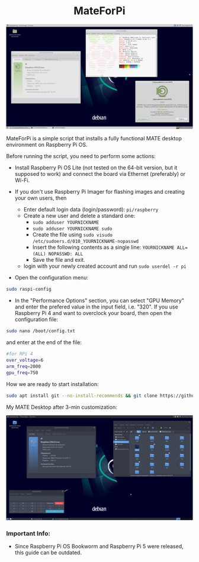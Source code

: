 <h1 align="center">MateForPi</h1>

![alt text](https://github.com/ByloTonix/mateforpi/blob/main/screenshot1.png)

MateForPi is a simple script that installs a fully functional MATE desktop environment on Raspberry Pi OS.

Before running the script, you need to perform some actions:
- Install Raspberry Pi OS Lite (not tested on the 64-bit version, but it supposed to work) and connect the board via Ethernet (preferably) or Wi-Fi.
- If you don't use Raspberry Pi Imager for flashing images and creating your own users, then
  - Enter default login data (login/password): ``pi/raspberry``
  - Create a new user and delete a standard one:
    - ``sudo adduser YOURNICKNAME ``
    - ``sudo adduser YOURNICKNAME sudo ``
    - Create the file using ``sudo visudo /etc/sudoers.d/010_YOURNICKNAME-nopasswd ``
    - Insert the following contents as a single line: ``YOURNICKNAME ALL=(ALL) NOPASSWD: ALL``
    - Save the file and exit.
  - login with your newly created account and run ``sudo userdel -r pi``

- Open the configuration menu:
```sh
sudo raspi-config
```
- In the "Performance Options" section, you can select "GPU Memory" and enter the prefered value in the input field, i.e. "320". If you use Raspberry Pi 4 and want to overclock your board, then open the configuration file:
```sh
sudo nano /boot/config.txt
```
and enter at the end of the file:

```sh
#for RPi 4
over_voltage=6
arm_freq=2000
gpu_freq=750
```

How we are ready to start installation:
```sh
sudo apt install git --no-install-recommends && git clone https://github.com/ByloTonix/mateforpi/ && cd mateforpi && sudo bash mateforpi
```

My MATE Desktop after 3-min customization:

![alt text](https://github.com/ByloTonix/mateforpi/blob/main/screenshot2.png)

### Important Info:
- Since Raspberry Pi OS Bookworm and Raspberry Pi 5 were released, this guide can be outdated.
